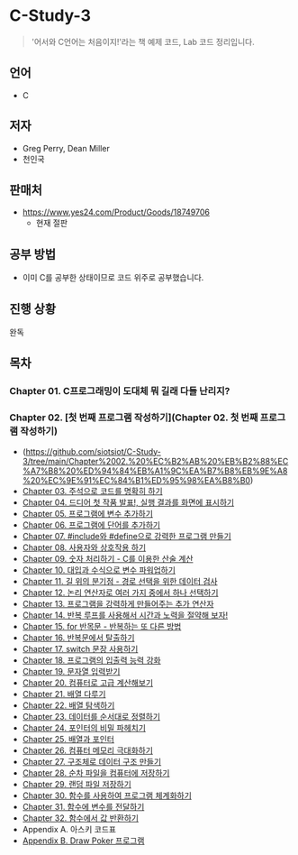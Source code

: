 # C-Study-3
> '어서와 C언어는 처음이지!'라는 책 예제 코드, Lab 코드 정리입니다.

## 언어
* C

## 저자
* Greg Perry, Dean Miller
* 천인국 

## 판매처
* https://www.yes24.com/Product/Goods/18749706
    * 현재 절판

## 공부 방법
* 이미 C를 공부한 상태이므로 코드 위주로 공부했습니다.

## 진행 상황
완독

## 목차
### Chapter 01. C프로그래밍이 도대체 뭐 길래 다들 난리지?
### Chapter 02. [첫 번째 프로그램 작성하기](Chapter 02. 첫 번째 프로그램 작성하기)
- (https://github.com/siotsiot/C-Study-3/tree/main/Chapter%2002.%20%EC%B2%AB%20%EB%B2%88%EC%A7%B8%20%ED%94%84%EB%A1%9C%EA%B7%B8%EB%9E%A8%20%EC%9E%91%EC%84%B1%ED%95%98%EA%B8%B0)
- [Chapter 03. 주석으로 코드를 명확히 하기](https://github.com/siotsiot/C-Study-3/tree/main/Chapter%2003.%20%EC%A3%BC%EC%84%9D%EC%9C%BC%EB%A1%9C%20%EC%BD%94%EB%93%9C%EB%A5%BC%20%EB%AA%85%ED%99%95%ED%9E%88%20%ED%95%98%EA%B8%B0)
- [Chapter 04. 드디어 첫 작품 발표!, 실행 결과를 화면에 표시하기](https://github.com/siotsiot/C-Study-3/tree/main/Chapter%2004.%20%EB%93%9C%EB%94%94%EC%96%B4%20%EC%B2%AB%20%EC%9E%91%ED%92%88%20%EB%B0%9C%ED%91%9C!%2C%20%EC%8B%A4%ED%96%89%20%EA%B2%B0%EA%B3%BC%EB%A5%BC%20%ED%99%94%EB%A9%B4%EC%97%90%20%ED%91%9C%EC%8B%9C%ED%95%98%EA%B8%B0)
- [Chapter 05. 프로그램에 변수 추가하기](https://github.com/siotsiot/C-Study-3/tree/main/Chapter%2005.%20%ED%94%84%EB%A1%9C%EA%B7%B8%EB%9E%A8%EC%97%90%20%EB%B3%80%EC%88%98%20%EC%B6%94%EA%B0%80%ED%95%98%EA%B8%B0)
- [Chapter 06. 프로그램에 단어를 추가하기](https://github.com/siotsiot/C-Study-3/tree/main/Chapter%2006.%20%ED%94%84%EB%A1%9C%EA%B7%B8%EB%9E%A8%EC%97%90%20%EB%8B%A8%EC%96%B4%EB%A5%BC%20%EC%B6%94%EA%B0%80%ED%95%98%EA%B8%B0)
- [Chapter 07. #include와 #define으로 강력한 프로그램 만들기](https://github.com/siotsiot/C-Study-3/tree/main/Chapter%2007.%20%EA%B0%95%EB%A0%A5%ED%95%9C%20%ED%94%84%EB%A1%9C%EA%B7%B8%EB%9E%A8%20%EB%A7%8C%EB%93%A4%EA%B8%B0)
- [Chapter 08. 사용자와 상호작용 하기](https://github.com/siotsiot/C-Study-3/tree/main/Chapter%2008.%20%EC%82%AC%EC%9A%A9%EC%9E%90%EC%99%80%20%EC%83%81%ED%98%B8%EC%9E%91%EC%9A%A9%20%ED%95%98%EA%B8%B0)
- [Chapter 09. 숫자 처리하기 - C를 이용한 산술 계산](https://github.com/siotsiot/C-Study-3/tree/main/Chapter%2009.%20%EC%88%AB%EC%9E%90%20%EC%B2%98%EB%A6%AC%ED%95%98%EA%B8%B0-C%EB%A5%BC%20%EC%9D%B4%EC%9A%A9%ED%95%9C%20%EC%82%B0%EC%88%A0%20%EA%B3%84%EC%82%B0)
- [Chapter 10. 대입과 수식으로 변수 파워업하기](https://github.com/siotsiot/C-Study-3/tree/main/Chapter%2010.%20%EB%8C%80%EC%9E%85%EA%B3%BC%20%EC%88%98%EC%8B%9D%EC%9C%BC%EB%A1%9C%20%EB%B3%80%EC%88%98%20%ED%8C%8C%EC%9B%8C%EC%97%85%ED%95%98%EA%B8%B0)
- [Chapter 11. 길 위의 분기점 - 경로 선택을 위한 데이터 검사](https://github.com/siotsiot/C-Study-3/tree/main/Chapter%2011.%20%EA%B8%B8%20%EC%9C%84%EC%9D%98%20%EB%B6%84%EA%B8%B0%EC%A0%90-%EA%B2%BD%EB%A1%9C%20%EC%84%A0%ED%83%9D%EC%9D%84%20%EC%9C%84%ED%95%9C%20%EB%8D%B0%EC%9D%B4%ED%84%B0%20%EA%B2%80%EC%82%AC)
- [Chapter 12. 논리 연산자로 여러 가지 중에서 하나 선택하기](https://github.com/siotsiot/C-Study-3/tree/main/Chapter%2012.%20%EB%85%BC%EB%A6%AC%20%EC%97%B0%EC%82%B0%EC%9E%90%EB%A1%9C%20%EC%97%AC%EB%9F%AC%20%EA%B0%80%EC%A7%80%20%EC%A4%91%EC%97%90%EC%84%9C%20%ED%95%98%EB%82%98%20%EC%84%A0%ED%83%9D%ED%95%98%EA%B8%B0)
- [Chapter 13. 프로그램을 강력하게 만들어주는 추가 연산자](https://github.com/siotsiot/C-Study-3/tree/main/Chapter%2013.%20%ED%94%84%EB%A1%9C%EA%B7%B8%EB%9E%A8%EC%9D%84%20%EA%B0%95%EB%A0%A5%ED%95%98%EA%B2%8C%20%EB%A7%8C%EB%93%A4%EC%96%B4%EC%A3%BC%EB%8A%94%20%EC%B6%94%EA%B0%80%20%EC%97%B0%EC%82%B0%EC%9E%90)
- [Chapter 14. 반복 루프를 사용해서 시간과 노력을 절약해 보자!](https://github.com/siotsiot/C-Study-3/tree/main/Chapter%2014.%20%EB%B0%98%EB%B3%B5%20%EB%A3%A8%ED%94%84%EB%A5%BC%20%EC%82%AC%EC%9A%A9%ED%95%B4%EC%84%9C%20%EC%8B%9C%EA%B0%84%EA%B3%BC%20%EB%85%B8%EB%A0%A5%EC%9D%84%20%EC%A0%88%EC%95%BD%ED%95%B4%20%EB%B3%B4%EC%9E%90!)
- [Chapter 15. for 반목문 - 반복하는 또 다른 방법](https://github.com/siotsiot/C-Study-3/tree/main/Chapter%2015.%20for%20%EB%B0%98%EB%B3%B5%EB%AC%B8-%EB%B0%98%EB%B3%B5%ED%95%98%EB%8A%94%20%EB%98%90%20%EB%8B%A4%EB%A5%B8%20%EB%B0%A9%EB%B2%95)
- [Chapter 16. 반복문에서 탈출하기](https://github.com/siotsiot/C-Study-3/tree/main/Chapter%2016.%20%EB%B0%98%EB%B3%B5%EB%AC%B8%EC%97%90%EC%84%9C%20%ED%83%88%EC%B6%9C%ED%95%98%EA%B8%B0)
- [Chapter 17. switch 문장 사용하기](https://github.com/siotsiot/C-Study-3/tree/main/Chapter%2017.%20switch%20%EB%AC%B8%EC%9E%A5%20%EC%82%AC%EC%9A%A9%ED%95%98%EA%B8%B0)
- [Chapter 18. 프로그램의 입출력 능력 강화](https://github.com/siotsiot/C-Study-3/tree/main/Chapter%2018.%20%ED%94%84%EB%A1%9C%EA%B7%B8%EB%9E%A8%EC%9D%98%20%EC%9E%85%EC%B6%9C%EB%A0%A5%20%EB%8A%A5%EB%A0%A5%20%EA%B0%95%ED%99%94)
- [Chapter 19. 문자열 입력받기](https://github.com/siotsiot/C-Study-3/tree/main/Chapter%2019.%20%EB%AC%B8%EC%9E%90%EC%97%B4%20%EC%9E%85%EB%A0%A5%EB%B0%9B%EA%B8%B0)
- [Chapter 20. 컴퓨터로 고급 계산해보기](https://github.com/siotsiot/C-Study-3/tree/main/Chapter%2020.%20%EC%BB%B4%ED%93%A8%ED%84%B0%EB%A1%9C%20%EA%B3%A0%EA%B8%89%20%EA%B3%84%EC%82%B0%ED%95%B4%EB%B3%B4%EA%B8%B0)
- [Chapter 21. 배열 다루기](https://github.com/siotsiot/C-Study-3/tree/main/Chapter%2021.%20%EB%B0%B0%EC%97%B4%20%EB%8B%A4%EB%A3%A8%EA%B8%B0)
- [Chapter 22. 배열 탐색하기](https://github.com/siotsiot/C-Study-3/tree/main/Chapter%2022.%20%EB%B0%B0%EC%97%B4%20%ED%83%90%EC%83%89%ED%95%98%EA%B8%B0)
- [Chapter 23. 데이터를 순서대로 정렬하기](https://github.com/siotsiot/C-Study-3/tree/main/Chapter%2023.%20%EB%8D%B0%EC%9D%B4%ED%84%B0%EB%A5%BC%20%EC%88%9C%EC%84%9C%EB%8C%80%EB%A1%9C%20%EC%A0%95%EB%A0%AC%ED%95%98%EA%B8%B0)
- [Chapter 24. 포인터의 비밀 파헤치기](https://github.com/siotsiot/C-Study-3/tree/main/Chapter%2024.%20%ED%8F%AC%EC%9D%B8%ED%84%B0%EC%9D%98%20%EB%B9%84%EB%B0%80%20%ED%8C%8C%ED%97%A4%EC%B9%98%EA%B8%B0)
- [Chapter 25. 배열과 포인터](https://github.com/siotsiot/C-Study-3/tree/main/Chapter%2025.%20%EB%B0%B0%EC%97%B4%EA%B3%BC%20%ED%8F%AC%EC%9D%B8%ED%84%B0)
- [Chapter 26. 컴퓨터 메모리 극대화하기](https://github.com/siotsiot/C-Study-3/tree/main/Chapter%2026.%20%EC%BB%B4%ED%93%A8%ED%84%B0%20%EB%A9%94%EB%AA%A8%EB%A6%AC%20%EA%B7%B9%EB%8C%80%ED%99%94%ED%95%98%EA%B8%B0)
- [Chapter 27. 구조체로 데이터 구조 만들기](https://github.com/siotsiot/C-Study-3/tree/main/Chapter%2026.%20%EC%BB%B4%ED%93%A8%ED%84%B0%20%EB%A9%94%EB%AA%A8%EB%A6%AC%20%EA%B7%B9%EB%8C%80%ED%99%94%ED%95%98%EA%B8%B0)
- [Chapter 28. 순차 파일을 컴퓨터에 저장하기](https://github.com/siotsiot/C-Study-3/tree/main/Chapter%2028.%20%EC%88%9C%EC%B0%A8%20%ED%8C%8C%EC%9D%BC%EC%9D%84%20%EC%BB%B4%ED%93%A8%ED%84%B0%EC%97%90%20%EC%A0%80%EC%9E%A5%ED%95%98%EA%B8%B0)
- [Chapter 29. 랜덤 파일 저장하기](https://github.com/siotsiot/C-Study-3/tree/main/Chapter%2029.%20%EC%BB%B4%ED%93%A8%ED%84%B0%EC%97%90%20%EB%9E%9C%EB%8D%A4%20%ED%8C%8C%EC%9D%BC%20%EC%A0%80%EC%9E%A5%ED%95%98%EA%B8%B0)
- [Chapter 30. 함수를 사용하여 프로그램 체계화하기](https://github.com/siotsiot/C-Study-3/tree/main/Chapter%2030.%20%ED%95%A8%EC%88%98%EB%A5%BC%20%EC%82%AC%EC%9A%A9%ED%95%98%EC%97%AC%20%ED%94%84%EB%A1%9C%EA%B7%B8%EB%9E%A8%20%EC%B2%B4%EA%B3%84%ED%99%94%ED%95%98%EA%B8%B0)
- [Chapter 31. 함수에 변수를 전달하기](https://github.com/siotsiot/C-Study-3/tree/main/Chapter%2031.%20%ED%95%A8%EC%88%98%EC%97%90%20%EB%B3%80%EC%88%98%EB%A5%BC%20%EC%A0%84%EB%8B%AC%ED%95%98%EA%B8%B0)
- [Chapter 32. 함수에서 값 반환하기](https://github.com/siotsiot/C-Study-3/tree/main/Chapter%2032.%20%ED%95%A8%EC%88%98%EC%97%90%EC%84%9C%20%EA%B0%92%20%EB%B0%98%ED%99%98%ED%95%98%EA%B8%B0)
- Appendix A. 아스키 코드표
- [Appendix B. Draw Poker 프로그램](https://github.com/siotsiot/C-Study-3/tree/main/Appendix%20B.%20Draw%20Poker%20%ED%94%84%EB%A1%9C%EA%B7%B8%EB%9E%A8)
